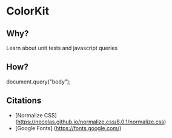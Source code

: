 # ColorKit

## Why?

Learn about unit tests and javascript queries

## How?

document.query("body");

## Citations

* [Normalize CSS] (https://necolas.github.io/normalize.css/8.0.1/normalize.css)
* [Google Fonts] (https://fonts.google.com/)
